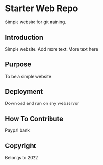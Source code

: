 # Starter Web Repo

Simple website for git training.

## Introduction

Simple website. Add more text. More text here

## Purpose

To be a simple website

## Deployment

Download and run on any webserver

## How To Contribute

Paypal bank

## Copyright

Belongs to 2022